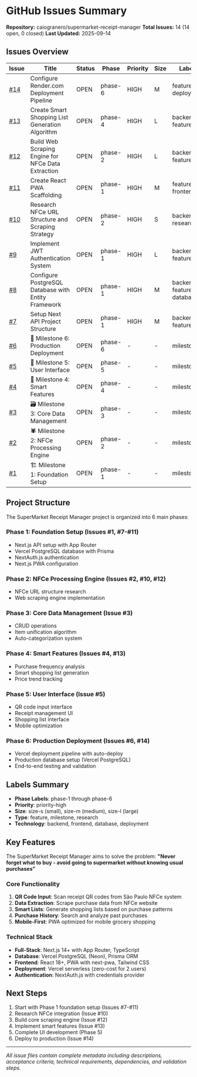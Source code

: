 # GitHub Issues Summary

**Repository:** caiogranero/supermarket-receipt-manager
**Total Issues:** 14 (14 open, 0 closed)
**Last Updated:** 2025-09-14

## Issues Overview

| Issue | Title | Status | Phase | Priority | Size | Labels |
|-------|-------|--------|-------|----------|------|--------|
| [#14](./issue-014-configure-render-deployment-pipeline.md) | Configure Render.com Deployment Pipeline | OPEN | phase-6 | HIGH | M | feature, deployment |
| [#13](./issue-013-create-smart-shopping-list-algorithm.md) | Create Smart Shopping List Generation Algorithm | OPEN | phase-4 | HIGH | L | backend, feature |
| [#12](./issue-012-build-web-scraping-engine-nfce.md) | Build Web Scraping Engine for NFCe Data Extraction | OPEN | phase-2 | HIGH | L | backend, feature |
| [#11](./issue-011-create-react-pwa-scaffolding.md) | Create React PWA Scaffolding | OPEN | phase-1 | HIGH | M | feature, frontend |
| [#10](./issue-010-research-nfce-url-structure.md) | Research NFCe URL Structure and Scraping Strategy | OPEN | phase-2 | HIGH | S | backend, research |
| [#9](./issue-009-implement-jwt-authentication.md) | Implement JWT Authentication System | OPEN | phase-1 | HIGH | L | backend, feature |
| [#8](./issue-008-configure-postgresql-database.md) | Configure PostgreSQL Database with Entity Framework | OPEN | phase-1 | HIGH | M | backend, feature, database |
| [#7](./issue-007-setup-aspnet-core-api.md) | Setup Next API Project Structure | OPEN | phase-1 | HIGH | M | backend, feature |
| [#6](./issue-006-milestone-6-production-deployment.md) | 🚀 Milestone 6: Production Deployment | OPEN | phase-6 | - | - | milestone |
| [#5](./issue-005-milestone-5-user-interface.md) | 🎨 Milestone 5: User Interface | OPEN | phase-5 | - | - | milestone |
| [#4](./issue-004-milestone-4-smart-features.md) | 🧠 Milestone 4: Smart Features | OPEN | phase-4 | - | - | milestone |
| [#3](./issue-003-milestone-3-core-data-management.md) | 🗃️ Milestone 3: Core Data Management | OPEN | phase-3 | - | - | milestone |
| [#2](./issue-002-milestone-2-nfce-processing-engine.md) | 🕷️ Milestone 2: NFCe Processing Engine | OPEN | phase-2 | - | - | milestone |
| [#1](./issue-001-milestone-1-foundation-setup.md) | 🏗️ Milestone 1: Foundation Setup | OPEN | phase-1 | - | - | milestone |

## Project Structure

The SuperMarket Receipt Manager project is organized into 6 main phases:

### Phase 1: Foundation Setup (Issues #1, #7-#11)
- Next.js API setup with App Router
- Vercel PostgreSQL database with Prisma
- NextAuth.js authentication
- Next.js PWA configuration

### Phase 2: NFCe Processing Engine (Issues #2, #10, #12)
- NFCe URL structure research
- Web scraping engine implementation

### Phase 3: Core Data Management (Issue #3)
- CRUD operations
- Item unification algorithm
- Auto-categorization system

### Phase 4: Smart Features (Issues #4, #13)
- Purchase frequency analysis
- Smart shopping list generation
- Price trend tracking

### Phase 5: User Interface (Issue #5)
- QR code input interface
- Receipt management UI
- Shopping list interface
- Mobile optimization

### Phase 6: Production Deployment (Issues #6, #14)
- Vercel deployment pipeline with auto-deploy
- Production database setup (Vercel PostgreSQL)
- End-to-end testing and validation

## Labels Summary

- **Phase Labels**: phase-1 through phase-6
- **Priority**: priority-high
- **Size**: size-s (small), size-m (medium), size-l (large)
- **Type**: feature, milestone, research
- **Technology**: backend, frontend, database, deployment

## Key Features

The SuperMarket Receipt Manager aims to solve the problem: **"Never forget what to buy - avoid going to supermarket without knowing usual purchases"**

### Core Functionality
1. **QR Code Input**: Scan receipt QR codes from São Paulo NFCe system
2. **Data Extraction**: Scrape purchase data from NFCe website
3. **Smart Lists**: Generate shopping lists based on purchase patterns
4. **Purchase History**: Search and analyze past purchases
5. **Mobile-First**: PWA optimized for mobile grocery shopping

### Technical Stack
- **Full-Stack**: Next.js 14+ with App Router, TypeScript
- **Database**: Vercel PostgreSQL (Neon), Prisma ORM
- **Frontend**: React 18+, PWA with next-pwa, Tailwind CSS
- **Deployment**: Vercel serverless (zero-cost for 2 users)
- **Authentication**: NextAuth.js with credentials provider

## Next Steps

1. Start with Phase 1 foundation setup (Issues #7-#11)
2. Research NFCe integration (Issue #10)
3. Build core scraping engine (Issue #12)
4. Implement smart features (Issue #13)
5. Complete UI development (Phase 5)
6. Deploy to production (Issue #14)

---

*All issue files contain complete metadata including descriptions, acceptance criteria, technical requirements, dependencies, and validation steps.*
